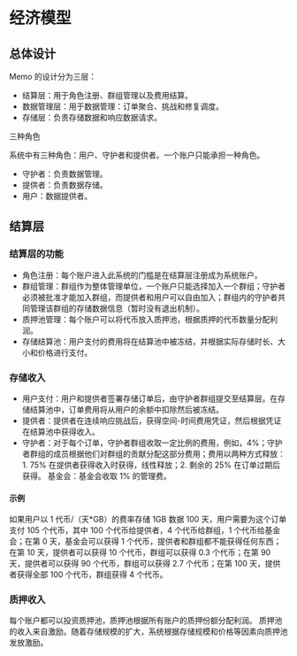 # 经济模型

## 总体设计

Memo 的设计分为三层：

+ 结算层：用于角色注册、群组管理以及费用结算。
+ 数据管理层：用于数据管理：订单聚合、挑战和修复调度。
+ 存储层：负责存储数据和响应数据请求。

三种角色

系统中有三种角色：用户、守护者和提供者。一个账户只能承担一种角色。

+ 守护者：负责数据管理。
+ 提供者：负责数据存储。
+ 用户：数据提供者。

## 结算层

### 结算层的功能

+ 角色注册：每个账户进入此系统的门槛是在结算层注册成为系统账户。
+ 群组管理：群组作为整体管理单位，一个账户只能选择加入一个群组；守护者必须被批准才能加入群组，而提供者和用户可以自由加入；群组内的守护者共同管理该群组的存储数据信息（暂时没有退出机制）。
+ 质押池管理：每个账户可以将代币放入质押池，根据质押的代币数量分配利润。
+ 存储结算池：用户支付的费用将在结算池中被冻结，并根据实际存储时长、大小和价格进行支付。

### 存储收入

+ 用户支付：用户和提供者签署存储订单后，由守护者群组提交至结算层。在存储结算池中，订单费用将从用户的余额中扣除然后被冻结。
+ 提供者：提供者在连续响应挑战后，获得空间-时间费用凭证，然后根据凭证在结算池中获得收入。
+ 守护者：对于每个订单，守护者群组收取一定比例的费用，例如，4%；守护者群组的成员根据他们对群组的贡献分配这部分费用；费用以两种方式释放：1. 75% 在提供者获得收入时获得，线性释放；2. 剩余的 25% 在订单过期后获得。
基金会：基金会收取 1% 的管理费。

#### 示例

如果用户以 1 代币/（天*GB）的费率存储 1GB 数据 100 天，用户需要为这个订单支付 105 个代币，其中 100 个代币给提供者，4 个代币给群组，1 个代币给基金会；在第 0 天，基金会可以获得 1 个代币，提供者和群组都不能获得任何东西；在第 10 天，提供者可以获得 10 个代币，群组可以获得 0.3 个代币；在第 90 天，提供者可以获得 90 个代币，群组可以获得 2.7 个代币；在第 100 天，提供者获得全部 100 个代币，群组获得 4 个代币。

### 质押收入

每个账户都可以投资质押池，质押池根据所有账户的质押份额分配利润。
质押池的收入来自激励。随着存储规模的扩大，系统根据存储规模和价格等因素向质押池发放激励。
